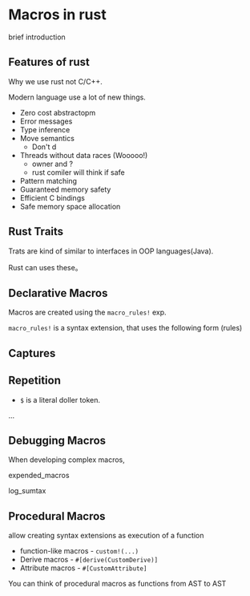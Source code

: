 # Macros in rust

brief introduction

## Features of rust

Why we use rust not C/C++.

Modern language use a lot of new things.

- Zero cost abstractopm
- Error messages
- Type inference
- Move semantics
  - Don't d
- Threads without data races (Wooooo!)
  - owner and ? 
  - rust comiler will think if safe
- Pattern matching
- Guaranteed memory safety
- Efficient C bindings
- Safe memory space allocation

## Rust Traits

Trats are kind of similar to interfaces in OOP languages(Java).

Rust can uses these。


## Declarative Macros

Macros are created using the `macro_rules!` exp.

`macro_rules!` is a syntax extension, that uses the following form (rules)


## Captures


## Repetition

- `$` is a literal doller token.

...

## Debugging Macros

When developing complex macros,

expended_macros

log_sumtax

## Procedural Macros

allow creating syntax extensions as execution of a function 

- function-like macros - `custom!(...)`
- Derive macros - `#[derive(CustomDerive)]`
- Attribute macros - `#[CustomAttribute]`

You can think of procedural macros as functions from AST to AST